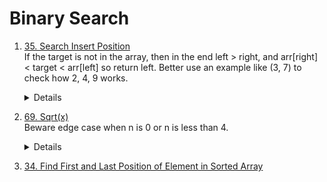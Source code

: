 # Binary Search
1. [35. Search Insert Position](https://leetcode.com/problems/search-insert-position)  
    If the target is not in the array, then in the end left > right, and arr[right] < target < arr[left] so return left. Better use an example like (3, 7) to check how 2, 4, 9 works.  
    <details>

    ```python
        def searchInsert(self, nums: List[int], target: int) -> int:
        left = 0
        right = len(nums) - 1
        while left <= right:
            mid = left + (right - left) // 2
            if nums[mid] == target:
                return mid
            elif nums[mid] < target:
                left = mid + 1
            else:
                right = mid - 1
        return left
    ```
    </details>
1. [69. Sqrt(x)](https://leetcode.com/problems/sqrtx)  
    Beware edge case when n is 0 or n is less than 4.  
    <details>

    ```python
    def mySqrt(self, x: int) -> int:
        if x == 0:
            return 0
        if x < 4:
            return 1
        left = 2
        right = x
        result = -1
        while left <= right:
            mid = left + (right - left) // 2
            if mid <= x // mid:
                result = mid
                left = mid + 1
            else:
                right = mid - 1
        
        return result
    ```
    </details>
1. [34. Find First and Last Position of Element in Sorted Array](https://leetcode.com/problems/find-first-and-last-position-of-element-in-sorted-array)
